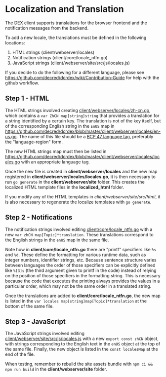 # Localization and Translation

The DEX client supports translations for the browser frontend and the notification messages from the backend.

To add a new locale, the translations must be defined in the following locations:

1. HTML strings (client/webserver/locales)
2. Notification strings (client/core/locale_ntfn.go)
3. JavaScript strings (client/webserver/site/src/js/locales.js)

If you decide to do the following for a different language, please see <https://github.com/decred/dcrdex/wiki/Contribution-Guide> for help with the github workflow.

## Step 1 - HTML

The HTML strings involved creating [client/webserver/locales/zh-cn.go](https://github.com/decred/dcrdex/blob/master/client/webserver/locales/zh-cn.go), which contains a `var ZhCN map[string]string` that provides a translation for a string identified by a certain key. The translation is not of the key itself, but of the corresponding English string in the `EnUS` map in <https://github.com/decred/dcrdex/blob/master/client/webserver/locales/en-us.go>. The name of this file should be a [BCP 47 language tag](https://www.w3.org/International/articles/bcp47/), preferably the "language-region" form.

The new HTML strings map must then be listed in <https://github.com/decred/dcrdex/blob/master/client/webserver/locales/locales.go> with an appropriate language tag.

Once the new file is created in **client/webserver/locales** and the new map registered in **client/webserver/locales/locales.go**, it is then necessary to run `go generate` in the **client/webserver/site** folder.  This creates the localized HTML template files in the **localized_html** folder.

If you modify any of the HTML templates in *client/webserver/site/src/html*, it
is also necessary to regenerate the localize templates with `go generate`.

## Step 2 - Notifications

The notification strings involved editing [client/core/locale_ntfn.go](https://github.com/decred/dcrdex/blob/master/client/core/locale_ntfn.go) with a new `var zhCN map[Topic]*translation`. These translations correspond to the English strings in the `enUS` map in the same file.

Note how in **client/core/locale_ntfn.go** there are "printf" specifiers like `%s` and `%d`.  These define the formatting for various runtime data, such as integer numbers, identifier strings, etc.  Because sentence structure varies between languages the order of those specifiers can be explicitly defined like `%[3]s` (the third argument given to printf in the code) instead of relying on the position of those specifiers in the formatting string.  This is necessary because the code that executes the printing always provides the values in a particular order, which may not be the same order in a translated string.

Once the translations are added to **client/core/locale_ntfn.go**, the new map is listed in the `var locales map[string]map[Topic]*translation` at the bottom of the same file.

## Step 3 - JavaScript

The JavaScript strings involved editing [client/webserver/site/src/js/locales.js](https://github.com/decred/dcrdex/blob/master/client/webserver/site/src/js/locales.js) with a new `export const zhCN` object, with strings corresponding to the English text in the `enUS` object at the top of the same file.  Finally, the new object is listed in the `const localesMap` at the end of the file.

When testing, remember to rebuild the site assets bundle with `npm ci && npm run build` in the **client/webserver/site** folder.
